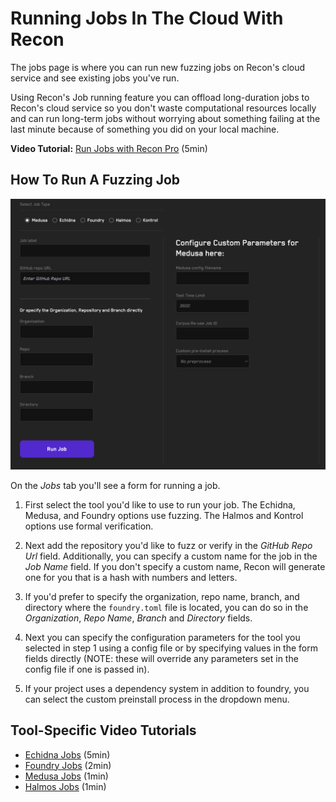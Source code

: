 # Running Jobs In The Cloud With Recon

The jobs page is where you can run new fuzzing jobs on Recon's cloud service and see existing jobs you've run.

Using Recon's Job running feature you can offload long-duration jobs to Recon's cloud service so you don't waste computational resources locally and can run long-term jobs without worrying about something failing at the last minute because of something you did on your local machine.

**Video Tutorial:** [Run Jobs with Recon Pro](https://www.youtube.com/watch?v=LWQeFSZ9kz4) (5min)

## How To Run A Fuzzing Job

![Jobs](../images/using_recon/job.png)

On the _Jobs_ tab you'll see a form for running a job. 

1. First select the tool you'd like to use to run your job. The Echidna, Medusa, and Foundry options use fuzzing. The Halmos and Kontrol options use formal verification. 

2. Next add the repository you'd like to fuzz or verify in the _GitHub Repo Url_ field. Additionally, you can specify a custom name for the job in the _Job Name_ field. If you don't specify a custom name, Recon will generate one for you that is a hash with numbers and letters. 

3. If you'd prefer to specify the organization, repo name, branch, and directory where the `foundry.toml` file is located, you can do so in the _Organization_, _Repo Name_, _Branch_ and _Directory_ fields. 

4. Next you can specify the configuration parameters for the tool you selected in step 1 using a config file or by specifying values in the form fields directly (NOTE: these will override any parameters set in the config file if one is passed in). 

5. If your project uses a dependency system in addition to foundry, you can select the custom preinstall process in the dropdown menu.

## Tool-Specific Video Tutorials

- [Echidna Jobs](https://www.youtube.com/watch?v=JvPrJPGTjY8) (5min)
- [Foundry Jobs](https://www.youtube.com/watch?v=GIURs72Nqno) (2min)
- [Medusa Jobs](https://www.youtube.com/watch?v=xXd0CV92Rp8) (1min)
- [Halmos Jobs](https://www.youtube.com/watch?v=PxD7xSCtnPA) (1min)
